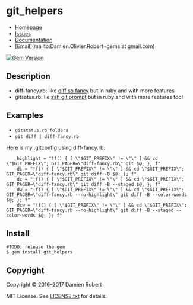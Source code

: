 # git_helpers

* [Homepage](https://github.com/DamienRobert/git_helpers#readme)
* [Issues](https://github.com/DamienRobert/git_helpers/issues)
* [Documentation](http://rubydoc.info/gems/git_helpers)
* [Email](mailto:Damien.Olivier.Robert+gems at gmail.com)

[![Gem Version](https://img.shields.io/gem/v/git_helpers.svg)](https://rubygems.org/gems/git_helpers)

## Description

- diff-fancy.rb: like [diff so fancy](https://github.com/so-fancy/diff-so-fancy) but in ruby and with more features
- gitsatus.rb: lie [zsh git prompt](https://github.com/olivierverdier/zsh-git-prompt) but in ruby and with more features too!

## Examples

- `gitstatus.rb folders`
- `git diff | diff-fancy.rb`

Here is my .gitconfig using diff-fancy.rb:

~~~
	highlight = "!f() { [ \"$GIT_PREFIX\" != \"\" ] && cd \"$GIT_PREFIX\"; GIT_PAGER=\"diff-fancy.rb\" git $@; }; f"
	di = "!f() { [ \"$GIT_PREFIX\" != \"\" ] && cd \"$GIT_PREFIX\"; GIT_PAGER=\"diff-fancy.rb\" git diff -B $@; }; f"
	dc = "!f() { [ \"$GIT_PREFIX\" != \"\" ] && cd \"$GIT_PREFIX\"; GIT_PAGER=\"diff-fancy.rb\" git diff -B --staged $@; }; f"
	dw = "!f() { [ \"$GIT_PREFIX\" != \"\" ] && cd \"$GIT_PREFIX\"; GIT_PAGER=\"diff-fancy.rb --no-highlight\" git diff -B --color-words $@; }; f"
	dcw = "!f() { [ \"$GIT_PREFIX\" != \"\" ] && cd \"$GIT_PREFIX\"; GIT_PAGER=\"diff-fancy.rb --no-highlight\" git diff -B --staged --color-words $@; }; f"
~~~

## Install

    #TODO: release the gem
    $ gem install git_helpers

## Copyright

Copyright © 2016–2017 Damien Robert

MIT License. See [LICENSE.txt](./LICENSE.txt) for details.
